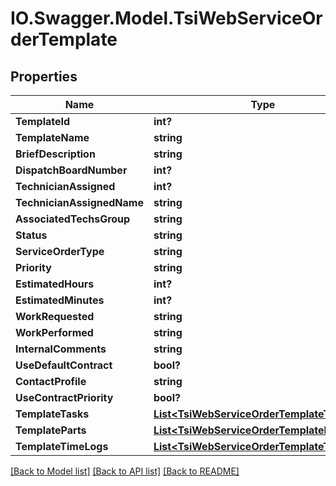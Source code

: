 # IO.Swagger.Model.TsiWebServiceOrderTemplate
## Properties

Name | Type | Description | Notes
------------ | ------------- | ------------- | -------------
**TemplateId** | **int?** |  | [optional] 
**TemplateName** | **string** |  | [optional] 
**BriefDescription** | **string** |  | [optional] 
**DispatchBoardNumber** | **int?** |  | [optional] 
**TechnicianAssigned** | **int?** |  | [optional] 
**TechnicianAssignedName** | **string** |  | [optional] 
**AssociatedTechsGroup** | **string** |  | [optional] 
**Status** | **string** |  | [optional] 
**ServiceOrderType** | **string** |  | [optional] 
**Priority** | **string** |  | [optional] 
**EstimatedHours** | **int?** |  | [optional] 
**EstimatedMinutes** | **int?** |  | [optional] 
**WorkRequested** | **string** |  | [optional] 
**WorkPerformed** | **string** |  | [optional] 
**InternalComments** | **string** |  | [optional] 
**UseDefaultContract** | **bool?** |  | [optional] 
**ContactProfile** | **string** |  | [optional] 
**UseContractPriority** | **bool?** |  | [optional] 
**TemplateTasks** | [**List&lt;TsiWebServiceOrderTemplateTask&gt;**](TsiWebServiceOrderTemplateTask.md) |  | [optional] 
**TemplateParts** | [**List&lt;TsiWebServiceOrderTemplatePart&gt;**](TsiWebServiceOrderTemplatePart.md) |  | [optional] 
**TemplateTimeLogs** | [**List&lt;TsiWebServiceOrderTemplateTimeLog&gt;**](TsiWebServiceOrderTemplateTimeLog.md) |  | [optional] 

[[Back to Model list]](../README.md#documentation-for-models) [[Back to API list]](../README.md#documentation-for-api-endpoints) [[Back to README]](../README.md)

